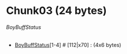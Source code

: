 ﻿# Chunk03 (24 bytes)

###### BoyBuffStatus
* [BoyBuffStatus](../CharacterBuffStatus.md)[1-4] # [112|x70] : (4x6 bytes)